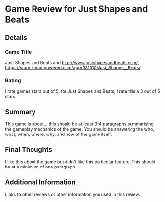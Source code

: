 # Game Review for Just Shapes and Beats

## Details

### Game Title
Just Shapes and Beats and http://www.justshapesandbeats.com/,  https://store.steampowered.com/app/531510/Just_Shapes__Beats/.

### Rating
I rate games stars out of 5, for Just Shapes and Beats, I rate this a 3 out of 5 stars.

## Summary
This game is about... this should be at least 3-4 paragraphs summarising the gameplay mechanics of the game. You should be answering the who, what, when, where, why, and how of the game itself.


## Final Thoughts
I like this about the game but didn't like this particular feature. This should be at a minimum of one paragraph.

## Additional Information
Links to other reviews or other information you used in this review.
